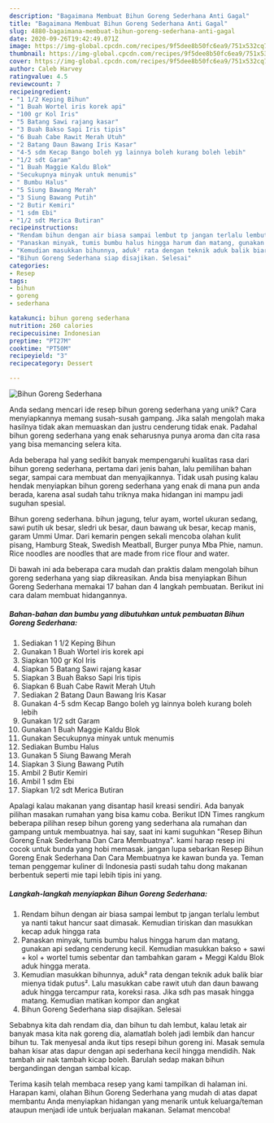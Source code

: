 ```yaml
---
description: "Bagaimana Membuat Bihun Goreng Sederhana Anti Gagal"
title: "Bagaimana Membuat Bihun Goreng Sederhana Anti Gagal"
slug: 4880-bagaimana-membuat-bihun-goreng-sederhana-anti-gagal
date: 2020-09-26T19:42:49.071Z
image: https://img-global.cpcdn.com/recipes/9f5dee8b50fc6ea9/751x532cq70/bihun-goreng-sederhana-foto-resep-utama.jpg
thumbnail: https://img-global.cpcdn.com/recipes/9f5dee8b50fc6ea9/751x532cq70/bihun-goreng-sederhana-foto-resep-utama.jpg
cover: https://img-global.cpcdn.com/recipes/9f5dee8b50fc6ea9/751x532cq70/bihun-goreng-sederhana-foto-resep-utama.jpg
author: Caleb Harvey
ratingvalue: 4.5
reviewcount: 7
recipeingredient:
- "1 1/2 Keping Bihun"
- "1 Buah Wortel iris korek api"
- "100 gr Kol Iris"
- "5 Batang Sawi rajang kasar"
- "3 Buah Bakso Sapi Iris tipis"
- "6 Buah Cabe Rawit Merah Utuh"
- "2 Batang Daun Bawang Iris Kasar"
- "4-5 sdm Kecap Bango boleh yg lainnya boleh kurang boleh lebih"
- "1/2 sdt Garam"
- "1 Buah Maggie Kaldu Blok"
- "Secukupnya minyak untuk menumis"
- " Bumbu Halus"
- "5 Siung Bawang Merah"
- "3 Siung Bawang Putih"
- "2 Butir Kemiri"
- "1 sdm Ebi"
- "1/2 sdt Merica Butiran"
recipeinstructions:
- "Rendam bihun dengan air biasa sampai lembut tp jangan terlalu lembut ya nanti takut hancur saat dimasak. Kemudian tiriskan dan masukkan kecap aduk hingga rata"
- "Panaskan minyak, tumis bumbu halus hingga harum dan matang, gunakan api sedang cenderung kecil. Kemudian masukkan bakso + sawi + kol + wortel tumis sebentar dan tambahkan garam + Meggi Kaldu Blok aduk hingga merata."
- "Kemudian masukkan bihunnya, aduk² rata dengan teknik aduk balik biar mienya tidak putus². Lalu masukkan cabe rawit utuh dan daun bawang aduk hingga tercampur rata, koreksi rasa. Jika sdh pas masak hingga matang. Kemudian matikan kompor dan angkat"
- "Bihun Goreng Sederhana siap disajikan. Selesai"
categories:
- Resep
tags:
- bihun
- goreng
- sederhana

katakunci: bihun goreng sederhana 
nutrition: 260 calories
recipecuisine: Indonesian
preptime: "PT27M"
cooktime: "PT50M"
recipeyield: "3"
recipecategory: Dessert

---
```



![Bihun Goreng Sederhana](https://img-global.cpcdn.com/recipes/9f5dee8b50fc6ea9/751x532cq70/bihun-goreng-sederhana-foto-resep-utama.jpg)

Anda sedang mencari ide resep bihun goreng sederhana yang unik? Cara menyiapkannya memang susah-susah gampang. Jika salah mengolah maka hasilnya tidak akan memuaskan dan justru cenderung tidak enak. Padahal bihun goreng sederhana yang enak seharusnya punya aroma dan cita rasa yang bisa memancing selera kita.

Ada beberapa hal yang sedikit banyak mempengaruhi kualitas rasa dari bihun goreng sederhana, pertama dari jenis bahan, lalu pemilihan bahan segar, sampai cara membuat dan menyajikannya. Tidak usah pusing kalau hendak menyiapkan bihun goreng sederhana yang enak di mana pun anda berada, karena asal sudah tahu triknya maka hidangan ini mampu jadi suguhan spesial.

Bihun goreng sederhana. bihun jagung, telur ayam, wortel ukuran sedang, sawi putih uk besar, sledri uk besar, daun bawang uk besar, kecap manis, garam Ummi Umar. Dari kemarin pengen sekali mencoba olahan kulit pisang, Hamburg Steak, Swedish Meatball, Burger punya Mba Phie, namun. Rice noodles are noodles that are made from rice flour and water.


Di bawah ini ada beberapa cara mudah dan praktis dalam mengolah bihun goreng sederhana yang siap dikreasikan. Anda bisa menyiapkan Bihun Goreng Sederhana memakai 17 bahan dan 4 langkah pembuatan. Berikut ini cara dalam membuat hidangannya.

<!--inarticleads1-->

##### Bahan-bahan dan bumbu yang dibutuhkan untuk pembuatan Bihun Goreng Sederhana:

1. Sediakan 1 1/2 Keping Bihun
1. Gunakan 1 Buah Wortel iris korek api
1. Siapkan 100 gr Kol Iris
1. Siapkan 5 Batang Sawi rajang kasar
1. Siapkan 3 Buah Bakso Sapi Iris tipis
1. Siapkan 6 Buah Cabe Rawit Merah Utuh
1. Sediakan 2 Batang Daun Bawang Iris Kasar
1. Gunakan 4-5 sdm Kecap Bango boleh yg lainnya boleh kurang boleh lebih
1. Gunakan 1/2 sdt Garam
1. Gunakan 1 Buah Maggie Kaldu Blok
1. Gunakan Secukupnya minyak untuk menumis
1. Sediakan  Bumbu Halus
1. Gunakan 5 Siung Bawang Merah
1. Siapkan 3 Siung Bawang Putih
1. Ambil 2 Butir Kemiri
1. Ambil 1 sdm Ebi
1. Siapkan 1/2 sdt Merica Butiran


Apalagi kalau makanan yang disantap hasil kreasi sendiri. Ada banyak pilihan masakan rumahan yang bisa kamu coba. Berikut IDN Times rangkum beberapa pilihan resep bihun goreng yang sederhana ala rumahan dan gampang untuk membuatnya. hai say, saat ini kami suguhkan &#34;Resep Bihun Goreng Enak Sederhana Dan Cara Membuatnya&#34;. kami harap resep ini cocok untuk bunda yang hobi memasak. jangan lupa sebarkan Resep Bihun Goreng Enak Sederhana Dan Cara Membuatnya ke kawan bunda ya. Teman teman penggemar kuliner di Indonesia pasti sudah tahu dong makanan berbentuk seperti mie tapi lebih tipis ini yang. 

<!--inarticleads2-->

##### Langkah-langkah menyiapkan Bihun Goreng Sederhana:

1. Rendam bihun dengan air biasa sampai lembut tp jangan terlalu lembut ya nanti takut hancur saat dimasak. Kemudian tiriskan dan masukkan kecap aduk hingga rata
1. Panaskan minyak, tumis bumbu halus hingga harum dan matang, gunakan api sedang cenderung kecil. Kemudian masukkan bakso + sawi + kol + wortel tumis sebentar dan tambahkan garam + Meggi Kaldu Blok aduk hingga merata.
1. Kemudian masukkan bihunnya, aduk² rata dengan teknik aduk balik biar mienya tidak putus². Lalu masukkan cabe rawit utuh dan daun bawang aduk hingga tercampur rata, koreksi rasa. Jika sdh pas masak hingga matang. Kemudian matikan kompor dan angkat
1. Bihun Goreng Sederhana siap disajikan. Selesai


Sebabnya kita dah rendam dia, dan bihun tu dah lembut, kalau letak air banyak masa kita nak goreng dia, alamatlah boleh jadi lembik dan hancur bihun tu. Tak menyesal anda ikut tips resepi bihun goreng ini. Masak semula bahan kisar atas dapur dengan api sederhana kecil hingga mendidih. Nak tambah air nak tambah kicap boleh. Barulah sedap makan bihun bergandingan dengan sambal kicap. 

Terima kasih telah membaca resep yang kami tampilkan di halaman ini. Harapan kami, olahan Bihun Goreng Sederhana yang mudah di atas dapat membantu Anda menyiapkan hidangan yang menarik untuk keluarga/teman ataupun menjadi ide untuk berjualan makanan. Selamat mencoba!

